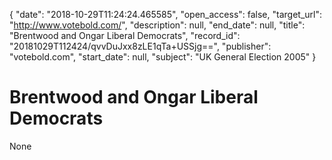 {
  "date": "2018-10-29T11:24:24.465585", 
  "open_access": false, 
  "target_url": "http://www.votebold.com/", 
  "description": null, 
  "end_date": null, 
  "title": "Brentwood and Ongar Liberal Democrats", 
  "record_id": "20181029T112424/qvvDuJxx8zLE1qTa+USSjg==", 
  "publisher": "votebold.com", 
  "start_date": null, 
  "subject": "UK General Election 2005"
}

# Brentwood and Ongar Liberal Democrats

None